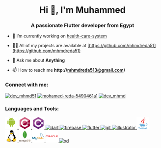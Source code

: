 <h1 align="center">Hi 👋, I'm Muhammed</h1>
<h3 align="center">A passionate Flutter developer from Egypt</h3>

- 🔭 I’m currently working on [health-care-system](https://github.com/mhmdreda51/health-care-system)

- 👨‍💻 All of my projects are available at [https://github.com/mhmdreda51](https://github.com/mhmdreda51)

- 💬 Ask me about **Anything**

- 📫 How to reach me **http://mhmdreda513@gmail.com/**

<h3 align="left">Connect with me:</h3>
<p align="left">
<a href="https://twitter.com/dev_mhmd51" target="blank"><img align="center" src="https://cdn.jsdelivr.net/npm/simple-icons@3.0.1/icons/twitter.svg" alt="dev_mhmd51" height="30" width="40" /></a>
<a href="https://linkedin.com/in/mohamed-reda-5490461a1" target="blank"><img align="center" src="https://cdn.jsdelivr.net/npm/simple-icons@3.0.1/icons/linkedin.svg" alt="mohamed-reda-5490461a1" height="30" width="40" /></a>
<a href="https://instagram.com/dev_mhmd" target="blank"><img align="center" src="https://cdn.jsdelivr.net/npm/simple-icons@3.0.1/icons/instagram.svg" alt="dev_mhmd" height="30" width="40" /></a>
</p>

<h3 align="left">Languages and Tools:</h3>
<p align="left"> <a href="https://developer.android.com" target="_blank"> <img src="https://raw.githubusercontent.com/devicons/devicon/master/icons/android/android-original-wordmark.svg" alt="android" width="40" height="40"/> </a> <a href="https://www.w3schools.com/cpp/" target="_blank"> <img src="https://raw.githubusercontent.com/devicons/devicon/master/icons/cplusplus/cplusplus-original.svg" alt="cplusplus" width="40" height="40"/> </a> <a href="https://www.w3schools.com/cs/" target="_blank"> <img src="https://raw.githubusercontent.com/devicons/devicon/master/icons/csharp/csharp-original.svg" alt="csharp" width="40" height="40"/> </a> <a href="https://dart.dev" target="_blank"> <img src="https://www.vectorlogo.zone/logos/dartlang/dartlang-icon.svg" alt="dart" width="40" height="40"/> </a> <a href="https://firebase.google.com/" target="_blank"> <img src="https://www.vectorlogo.zone/logos/firebase/firebase-icon.svg" alt="firebase" width="40" height="40"/> </a> <a href="https://flutter.dev" target="_blank"> <img src="https://www.vectorlogo.zone/logos/flutterio/flutterio-icon.svg" alt="flutter" width="40" height="40"/> </a> <a href="https://git-scm.com/" target="_blank"> <img src="https://www.vectorlogo.zone/logos/git-scm/git-scm-icon.svg" alt="git" width="40" height="40"/> </a> <a href="https://www.adobe.com/in/products/illustrator.html" target="_blank"> <img src="https://www.vectorlogo.zone/logos/adobe_illustrator/adobe_illustrator-icon.svg" alt="illustrator" width="40" height="40"/> </a> <a href="https://www.java.com" target="_blank"> <img src="https://raw.githubusercontent.com/devicons/devicon/master/icons/java/java-original.svg" alt="java" width="40" height="40"/> </a> <a href="https://www.linux.org/" target="_blank"> <img src="https://raw.githubusercontent.com/devicons/devicon/master/icons/linux/linux-original.svg" alt="linux" width="40" height="40"/> </a> <a href="https://www.mongodb.com/" target="_blank"> <img src="https://raw.githubusercontent.com/devicons/devicon/master/icons/mongodb/mongodb-original-wordmark.svg" alt="mongodb" width="40" height="40"/> </a> <a href="https://www.mysql.com/" target="_blank"> <img src="https://raw.githubusercontent.com/devicons/devicon/master/icons/mysql/mysql-original-wordmark.svg" alt="mysql" width="40" height="40"/> </a> <a href="https://www.oracle.com/" target="_blank"> <img src="https://raw.githubusercontent.com/devicons/devicon/master/icons/oracle/oracle-original.svg" alt="oracle" width="40" height="40"/> </a> <a href="https://www.adobe.com/products/xd.html" target="_blank"> <img src="https://cdn.worldvectorlogo.com/logos/adobe-xd.svg" alt="xd" width="40" height="40"/> </a> </p>
